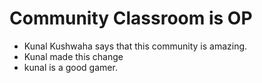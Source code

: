 # Community Classroom is OP

- Kunal Kushwaha says that this community is amazing.
- Kunal made this change
- kunal is a good gamer.

